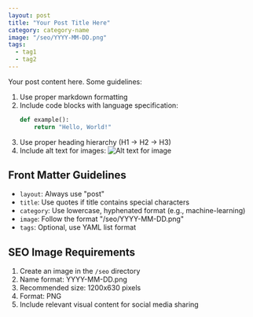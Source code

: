 ```yaml
---
layout: post
title: "Your Post Title Here"
category: category-name
image: "/seo/YYYY-MM-DD.png"
tags: 
  - tag1
  - tag2
---
```


Your post content here. Some guidelines:

1. Use proper markdown formatting
2. Include code blocks with language specification:
   ```python
   def example():
       return "Hello, World!"
   ```
3. Use proper heading hierarchy (H1 -> H2 -> H3)
4. Include alt text for images:
   ![Alt text for image](image-url)

## Front Matter Guidelines

- `layout`: Always use "post"
- `title`: Use quotes if title contains special characters
- `category`: Use lowercase, hyphenated format (e.g., machine-learning)
- `image`: Follow the format "/seo/YYYY-MM-DD.png"
- `tags`: Optional, use YAML list format

## SEO Image Requirements

1. Create an image in the `/seo` directory
2. Name format: YYYY-MM-DD.png
3. Recommended size: 1200x630 pixels
4. Format: PNG
5. Include relevant visual content for social media sharing
